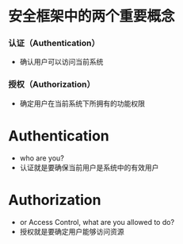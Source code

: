 # 安全框架中的两个重要概念
### 认证（Authentication）
* 确认用户可以访问当前系统
### 授权（Authorization）
* 确定用户在当前系统下所拥有的功能权限


# Authentication
* who are you?
* 认证就是要确保当前用户是系统中的有效用户
# Authorization
* or Access Control, what are you allowed to do?
* 授权就是要确定用户能够访问资源